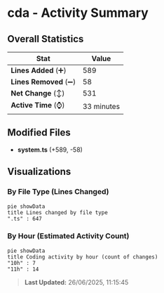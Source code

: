 # cda - Activity Summary 

## Overall Statistics

| Stat                   | Value                                                             |
| ---------------------- | ----------------------------------------------------------------- |
| **Lines Added** (➕)   | 589                                          |
| **Lines Removed** (➖) | 58                                        |
| **Net Change** (↕)    | 531                |
| **Active Time** (⌚)   | 33 minutes |


## Modified Files
- **system.ts** (+589, -58)

## Visualizations

### By File Type (Lines Changed)

```mermaid
pie showData
title Lines changed by file type
".ts" : 647
```

### By Hour (Estimated Activity Count)

```mermaid
pie showData
title Coding activity by hour (count of changes)
"10h" : 7
"11h" : 14
```


> **Last Updated:** 26/06/2025, 11:15:45